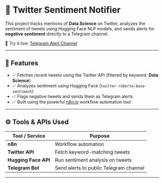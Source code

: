 # 📢 Twitter Sentiment Notifier

This project tracks mentions of **Data Science** on Twitter, analyzes the sentiment of tweets using Hugging Face NLP models, and sends alerts for **negative sentiment** directly to a Telegram channel.

🎯 Try it live: [Telegram Alert Channel](https://t.me/sentiment_alert_demo)

---

## 🧠 Features

- ✅ Fetches recent tweets using the Twitter API (filtered by keyword: **Data Science**)
- ✅ Analyzes sentiment using Hugging Face (`twitter-roberta-base-sentiment`)
- ✅ Flags negative tweets and sends them as Telegram alerts
- ✅ Built using the powerful [n8n.io](https://n8n.io) workflow automation tool

---

## ⚙️ Tools & APIs Used

| Tool / Service        | Purpose                            |
|-----------------------|------------------------------------|
| **n8n**               | Workflow automation                |
| **Twitter API**       | Fetch keyword-matching tweets      |
| **Hugging Face API**  | Run sentiment analysis on tweets   |
| **Telegram Bot**      | Send alerts to public Telegram channel |

---




